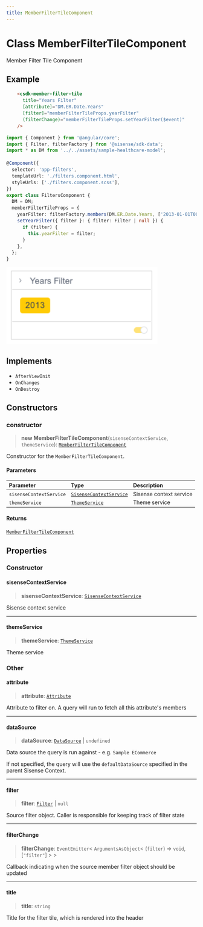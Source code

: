 ```yaml
---
title: MemberFilterTileComponent
---
```


# Class MemberFilterTileComponent

Member Filter Tile Component

## Example

```html
    <csdk-member-filter-tile
      title="Years Filter"
      [attribute]="DM.ER.Date.Years"
      [filter]="memberFilterTileProps.yearFilter"
      (filterChange)="memberFilterTileProps.setYearFilter($event)"
    />
```
```ts
import { Component } from '@angular/core';
import { Filter, filterFactory } from '@sisense/sdk-data';
import * as DM from '../../assets/sample-healthcare-model';

@Component({
  selector: 'app-filters',
  templateUrl: './filters.component.html',
  styleUrls: ['./filters.component.scss'],
})
export class FiltersComponent {
  DM = DM;
  memberFilterTileProps = {
    yearFilter: filterFactory.members(DM.ER.Date.Years, ['2013-01-01T00:00:00']),
    setYearFilter({ filter }: { filter: Filter | null }) {
      if (filter) {
        this.yearFilter = filter;
      }
    },
  };
}
```
<img src="../../../img/angular-member-filter-tile-example.png" width="400px" />

## Implements

- `AfterViewInit`
- `OnChanges`
- `OnDestroy`

## Constructors

### constructor

> **new MemberFilterTileComponent**(`sisenseContextService`, `themeService`): [`MemberFilterTileComponent`](class.MemberFilterTileComponent.md)

Constructor for the `MemberFilterTileComponent`.

#### Parameters

| Parameter | Type | Description |
| :------ | :------ | :------ |
| `sisenseContextService` | [`SisenseContextService`](../contexts/class.SisenseContextService.md) | Sisense context service |
| `themeService` | [`ThemeService`](../contexts/class.ThemeService.md) | Theme service |

#### Returns

[`MemberFilterTileComponent`](class.MemberFilterTileComponent.md)

## Properties

### Constructor

#### sisenseContextService

> **sisenseContextService**: [`SisenseContextService`](../contexts/class.SisenseContextService.md)

Sisense context service

***

#### themeService

> **themeService**: [`ThemeService`](../contexts/class.ThemeService.md)

Theme service

### Other

#### attribute

> **attribute**: [`Attribute`](../../sdk-data/interfaces/interface.Attribute.md)

Attribute to filter on. A query will run to fetch all this attribute's members

***

#### dataSource

> **dataSource**: [`DataSource`](../../sdk-data/type-aliases/type-alias.DataSource.md) \| `undefined`

Data source the query is run against - e.g. `Sample ECommerce`

If not specified, the query will use the `defaultDataSource` specified in the parent Sisense Context.

***

#### filter

> **filter**: [`Filter`](../../sdk-data/interfaces/interface.Filter.md) \| `null`

Source filter object. Caller is responsible for keeping track of filter state

***

#### filterChange

> **filterChange**: `EventEmitter`\< `ArgumentsAsObject`\< (`filter`) => `void`, [`"filter"`] \> \>

Callback indicating when the source member filter object should be updated

***

#### title

> **title**: `string`

Title for the filter tile, which is rendered into the header
